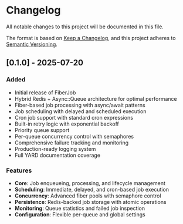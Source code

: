 # Changelog

All notable changes to this project will be documented in this file.

The format is based on [Keep a Changelog](https://keepachangelog.com/en/1.0.0/),
and this project adheres to [Semantic Versioning](https://semver.org/spec/v2.0.0.html).

## [0.1.0] - 2025-07-20

### Added
- Initial release of FiberJob
- Hybrid Redis + Async::Queue architecture for optimal performance
- Fiber-based job processing with async/await patterns
- Job scheduling with delayed and scheduled execution
- Cron job support with standard cron expressions
- Built-in retry logic with exponential backoff
- Priority queue support
- Per-queue concurrency control with semaphores
- Comprehensive failure tracking and monitoring
- Production-ready logging system
- Full YARD documentation coverage

### Features
- **Core**: Job enqueueing, processing, and lifecycle management
- **Scheduling**: Immediate, delayed, and cron-based job execution
- **Concurrency**: Advanced fiber pools with semaphore control
- **Persistence**: Redis-backed job storage with atomic operations
- **Monitoring**: Queue statistics and failed job inspection
- **Configuration**: Flexible per-queue and global settings
